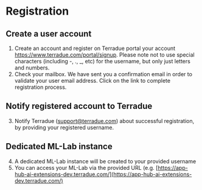 # Registration

## Create a user account
1. Create an account and register on Terradue portal  your account https://www.terradue.com/portal/signup. Please note not to use special characters (including -, ., _, etc) for the username, but only just letters and numbers. 
2. Check your mailbox. We have sent you a confirmation email in order to validate your user email address. Click on the link to complete registration process.

## Notify registered account to Terradue 
3. Notify Terradue (support@terradue.com) about successful registration, by providing your registered username.

## Dedicated ML-Lab instance
4. A dedicated ML-Lab instance will be created to your provided username
5. You can access your ML-Lab via the provided URL (e.g. [https://app-hub-ai-extensions-dev.terradue.com/](https://app-hub-ai-extensions-dev.terradue.com/)
